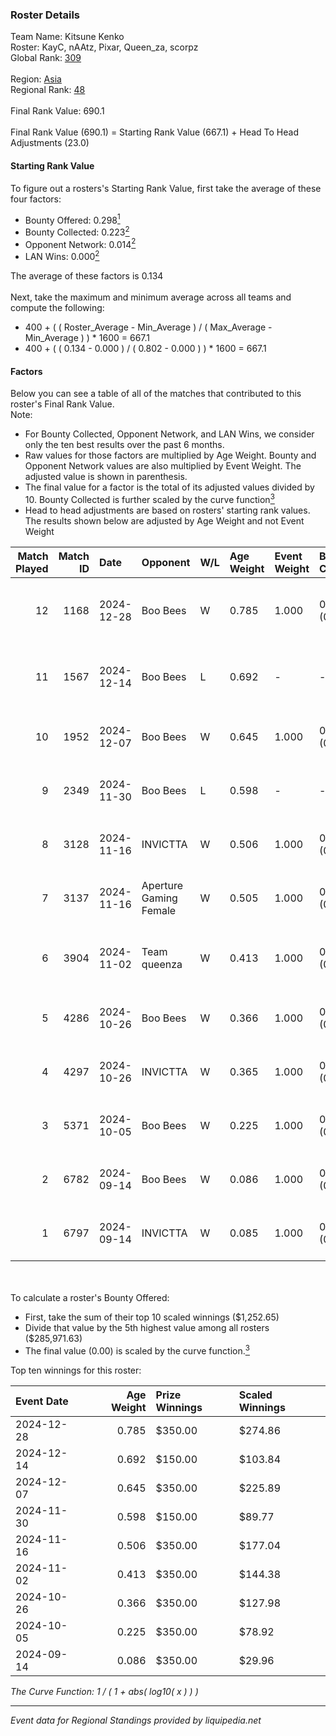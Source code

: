 ### Roster Details<br />
Team Name: Kitsune Kenko<br />
Roster: KayC, nAAtz, Pixar, Queen_za, scorpz<br />
Global Rank: [309](../../standings_global_2025_02_28.md)<br />
<br />
Region: [Asia]( ../../standings_asia_2025_02_28.md)<br />
Regional Rank: [48]( ../../standings_asia_2025_02_28.md)<br />
<br />
Final Rank Value:  690.1<br />
<br />
Final Rank Value (690.1) = Starting Rank Value (667.1) + Head To Head Adjustments (23.0)<br />

#### Starting Rank Value<br />
To figure out a rosters's Starting Rank Value, first take the average of these four factors:<br />
- Bounty Offered: 0.298[<sup>1</sup>](#table2)
- Bounty Collected: 0.223[<sup>2</sup>](#table1)
- Opponent Network: 0.014[<sup>2</sup>](#table1)
- LAN Wins: 0.000[<sup>2</sup>](#table1)

The average of these factors is 0.134<br />
<br />
Next, take the maximum and minimum average across all teams and compute the following:<br />
- 400 + ( ( Roster_Average - Min_Average ) / ( Max_Average - Min_Average ) ) * 1600 = 667.1
- 400 + ( ( 0.134 - 0.000 ) / ( 0.802 - 0.000 ) ) * 1600 = 667.1


#### Factors<br />
Below you can see a table of all of the matches that contributed to this roster's Final Rank Value.<br />
Note:<br />

- For Bounty Collected, Opponent Network, and LAN Wins, we consider only the ten best results over the past 6 months.
- Raw values for those factors are multiplied by Age Weight. Bounty and Opponent Network values are also multiplied by Event Weight. The adjusted value is shown in parenthesis.
- The final value for a factor is the total of its adjusted values divided by 10. Bounty Collected is further scaled by the curve function[<sup>3</sup>](#curveFunction)
- Head to head adjustments are based on rosters' starting rank values. The results shown below are adjusted by Age Weight and not Event Weight
<span id="table1"></span><br />


| Match Played | Match ID | Date       | Opponent               | W/L | Age Weight | Event Weight | Bounty Collected | Opponent Network | LAN Wins  | H2H Adj. | Roster                               |
| -: | -: | :- | :- | :- | :- | :- | :- | :- | :- | -: | :- |
|           12 |     1168 | 2024-12-28 | Boo Bees               | W   | 0.785      | 1.000        | 0.002 (0.001)    | 0.058 (0.045)    | 0 (0.000) |    11.41 | KayC, nAAtz, Pixar, Queen_za, scorpz |
|           11 |     1567 | 2024-12-14 | Boo Bees               | L   | 0.692      | -            | -                | -                | -         |   -12.33 | Cjay, KayC, Pixar, Queen_za, S1R3N   |
|           10 |     1952 | 2024-12-07 | Boo Bees               | W   | 0.645      | 1.000        | 0.002 (0.001)    | 0.058 (0.037)    | 0 (0.000) |     9.66 | KayC, mu, nAAtz, Pixar, scorpz       |
|            9 |     2349 | 2024-11-30 | Boo Bees               | L   | 0.598      | -            | -                | -                | -         |   -10.11 | KayC, mu, nAAtz, Pixar, scorpz       |
|            8 |     3128 | 2024-11-16 | INVICTTA               | W   | 0.506      | 1.000        | 0.000 (0.000)    | 0.025 (0.013)    | 0 (0.000) |     4.28 | KayC, mu, nAAtz, Pixar, scorpz       |
|            7 |     3137 | 2024-11-16 | Aperture Gaming Female | W   | 0.505      | 1.000        | 0.000 (0.000)    | 0.000 (0.000)    | 0 (0.000) |     2.67 | KayC, mu, nAAtz, Pixar, scorpz       |
|            6 |     3904 | 2024-11-02 | Team queenza           | W   | 0.413      | 1.000        | 0.000 (0.000)    | 0.000 (0.000)    | 0 (0.000) |     3.54 | KayC, nAAtz, Pixar, Queen_za, scorpz |
|            5 |     4286 | 2024-10-26 | Boo Bees               | W   | 0.366      | 1.000        | 0.001 (0.000)    | 0.053 (0.019)    | 0 (0.000) |     5.17 | Cjay, mu, nAAtz, Pixar, scorpz       |
|            4 |     4297 | 2024-10-26 | INVICTTA               | W   | 0.365      | 1.000        | 0.000 (0.000)    | 0.025 (0.009)    | 0 (0.000) |     3.26 | Cjay, mu, nAAtz, Pixar, scorpz       |
|            3 |     5371 | 2024-10-05 | Boo Bees               | W   | 0.225      | 1.000        | 0.001 (0.000)    | 0.053 (0.012)    | 0 (0.000) |     3.27 | Graceyy, KayC, mu, nAAtz, scorpz     |
|            2 |     6782 | 2024-09-14 | Boo Bees               | W   | 0.086      | 1.000        | 0.002 (0.000)    | 0.058 (0.005)    | 0 (0.000) |     1.37 | KayC, mu, nAAtz, Pixar, scorpz       |
|            1 |     6797 | 2024-09-14 | INVICTTA               | W   | 0.085      | 1.000        | 0.000 (0.000)    | 0.025 (0.002)    | 0 (0.000) |     0.78 | KayC, mu, nAAtz, Pixar, scorpz       |

<br />
<span id="table2"></span><br />
To calculate a roster's Bounty Offered:<br />

- First, take the sum of their top 10 scaled winnings ($1,252.65)
- Divide that value by the 5th highest value among all rosters ($285,971.63)
- The final value (0.00) is scaled by the curve function.[<sup>3</sup>](#curveFunction)

Top ten winnings for this roster:<br />

| Event Date | Age Weight | Prize Winnings | Scaled Winnings |
| :- | -: | :- | :- |
| 2024-12-28 |      0.785 | $350.00        | $274.86         |
| 2024-12-14 |      0.692 | $150.00        | $103.84         |
| 2024-12-07 |      0.645 | $350.00        | $225.89         |
| 2024-11-30 |      0.598 | $150.00        | $89.77          |
| 2024-11-16 |      0.506 | $350.00        | $177.04         |
| 2024-11-02 |      0.413 | $350.00        | $144.38         |
| 2024-10-26 |      0.366 | $350.00        | $127.98         |
| 2024-10-05 |      0.225 | $350.00        | $78.92          |
| 2024-09-14 |      0.086 | $350.00        | $29.96          |


<span id="curveFunction"></span>_The Curve Function: 1 / ( 1 + abs( log10( x ) ) )_<br />

---
_Event data for Regional Standings provided by liquipedia.net_<br />

